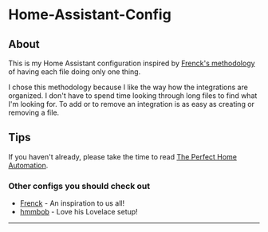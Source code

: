 # Home-Assistant-Config
## About
This is my Home Assistant configuration inspired by [Frenck's methodology](https://github.com/frenck/home-assistant-config) of having each file doing only one thing.

I chose this methodology because I like the way how the integrations are organized. I don't have to spend time looking through long files to find what I'm looking for. To add or to remove an integration is as easy as creating or removing a file.

## Tips
If you haven't already, please take the time to read [The Perfect Home Automation](https://www.home-assistant.io/blog/2016/01/19/perfect-home-automation/).

### Other configs you should check out
* [Frenck](https://github.com/frenck/home-assistant-config) - An inspiration to us all!
* [hmmbob](https://github.com/hmmbob/HomeAssistantConfig) - Love his Lovelace setup!
---
